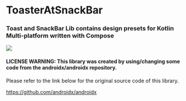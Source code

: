 # ToasterAtSnackBar
### Toast and SnackBar Lib contains design presets for Kotlin Multi-platform written with Compose

[![](https://jitpack.io/v/UntactOrder/ToasterAtSnackBar.svg)](https://jitpack.io/#UntactOrder/ToasterAtSnackBar)

#### LICENSE WARNING: This library was created by using/changing some code from the androidx/androidx repository.

Please refer to the link below for the original source code of this library.

https://github.com/androidx/androidx

